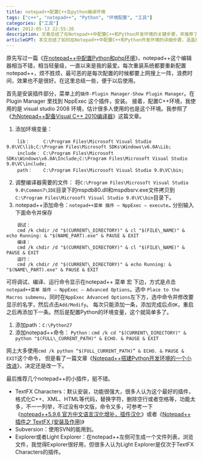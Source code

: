 ```yaml
---
title: notepad++配置C++及python编译环境
tags: ["c++", "notepad++", "Python", "环境配置", "工具"]
categories: ["工具"]
date: 2012-05-13 22:55:20
description: 文章总结了在Notepad++中配置C++和Python开发环境的关键步骤，并推荐了实用插件，旨在简化重复安装时的配置流程。
articleGPT: 本文总结了如何在Notepad++中配置C++和Python开发环境的详细步骤，涵盖插件安装、环境变量设置及编译运行命令配置，并推荐了实用插件，旨在方便用户快速重建开发环境。
---
```


原先写过一篇《[在notepad++中配置Python和php环境](/posts/2011/0919/npp-python-php)》，notepad++这个编辑器相当不错，相当轻量级，一直以来是我的最爱。每次重装系统都要重新配置notepad++，烦不胜烦，最可恶的是每次配置的时候都要上网搜上一阵，浪费时间，效果也不是很好。在这里总结一些，便于以后使用。  

首先是安装插件部分，菜单上的`插件-Plugin Manager-Show Plugin Manager`。在 Plugin Manager 
里找到 NppExec 这个插件，安装。 接着，配置C++环境，我使用的是 visual studio 2008 
环境，估计很多人使用的也是这个环境。我参照了《[为Notepad++配备Visual C++ 2010编译器](https://www.cnblogs.com/Realh/archive/2011/12/12/2284741.html)》这篇文章。

1. 添加环境变量：
```
    lib：     C:\Program Files\Microsoft Visual Studio 9.0\VC\lib;C:\Program Files\Microsoft SDKs\Windows\v6.0A\Lib;
    include： C:\Program Files\Microsoft SDKs\Windows\v6.0A\Include;C:\Program Files\Microsoft Visual Studio 9.0\VC\include;
    path：    C:\Program Files\Microsoft Visual Studio 9.0\VC\bin;
```
2. 调整编译器需要的文件： 将`C:\Program Files\Microsoft Visual Studio 9.0\Common7\IDE`目录下的mspdb80.dll和mspdbsrv.exe文件拷贝到`C:\Program Files\Microsoft Visual Studio 9.0\VC\bin`目录下。 
3. notepad++添加命令：`notepad++菜单 插件 – NppExec – execute…` 分别输入下面命令并保存
```
    调试：
    cmd /k chdir /d "$(CURRENT\_DIRECTORY)" & cl "$(FILE\_NAME)" & echo Running: & "$(NAME_PART).exe" & PAUSE & EXIT
    编译：
    cmd /k chdir /d "$(CURRENT\_DIRECTORY)" & cl "$(FILE\_NAME)" & PAUSE & EXIT
    运行：
    cmd /k chdir /d "$(CURRENT\_DIRECTORY)" & echo Running: & "$(NAME\_PART).exe" & PAUSE & EXIT
```

可将调试、编译、运行命令显示在notepad++ 菜单 宏 下边，方式是点击`notepad++菜单 插件 – NppExec – Advanced Options`。选中
`Place to the Macros submenu`，同时在`NppExec Advanced Options`左下方，选中命令并修改要显示的名字，然后点击`Add/Modify`。
每次只能添加一条，添加完成后点`OK`，重启之后再添加下一条。然后是配置Python的环境变量，这个就简单多了。 

1. 添加path：`C:\Python27`
2. 添加notepad++命令： `Python：cmd /k cd "$(CURRENT\_DIRECTORY)" &  python "$(FULL\_CURRENT_PATH)" & ECHO. & PAUSE & EXIT`

网上大多使用`cmd /k python “$(FULL_CURRENT_PATH)” & ECHO. & PAUSE & EXIT`这个命令，
但是看了一篇文章《[Notepad++搭建Python开发环境的一个小改进](https://www.cnblogs.com/tt-0411/archive/2011/10/30/2229544.html)》，决定还是改一下。

最后推荐几个notepad++的小插件，挺不错。

  * TextFX Characters：默认安装，功能很强大，很多人认为这个最好的插件，格式化C++、XML、HTML等代码，替换字符，删除空行或者空格等，功能太多，不一一列举，不过没有中文版，命令又多，可参考一下《[notepad++5.9.6 官方中文语言汉化增补，插件汉化](https://hi.baidu.com/homeylife/blog/item/e59176868e13062767096e13.html)》或者《[Notepad++ 插件之 TextFX (安装及作用)](http://zhibin07.iteye.com/blog/1287234)》
  * Subversion：使用SVN的能用到。
  * Explorer或者Light Explorer：在notepad++左侧可生成一个文件列表，浏览文件，我觉得Explorer很好用，但很多人认为Light Explorer是仅次于TextFX Characters的插件。

